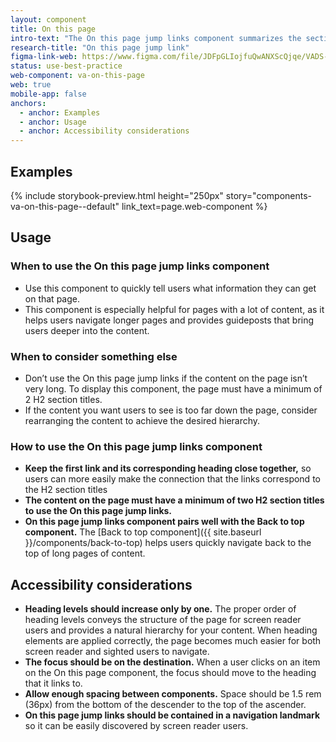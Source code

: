 ```yaml
---
layout: component
title: On this page
intro-text: "The On this page jump links component summarizes the sections (&lt;h2&gt;s) at the top of long pages and allows users to jump down the page to the respective section."
research-title: "On this page jump link"
figma-link-web: https://www.figma.com/file/JDFpGLIojfuQwANXScQjqe/VADS-Component-Examples?type=design&node-id=35%3A165&mode=design&t=q1Wbhw4ZIogPDFEb-1
status: use-best-practice
web-component: va-on-this-page
web: true
mobile-app: false
anchors:
  - anchor: Examples
  - anchor: Usage
  - anchor: Accessibility considerations
---
```


## Examples

{% include storybook-preview.html height="250px" story="components-va-on-this-page--default" link_text=page.web-component %}

## Usage

### When to use the On this page jump links component
- Use this component to quickly tell users what information they can get on that page. 
- This component is especially helpful for pages with a lot of content, as it helps users navigate longer pages and provides guideposts that bring users deeper into the content. 

### When to consider something else
- Don’t use the On this page jump links if the content on the page isn’t very long. To display this component, the page must have a minimum of 2 H2 section titles. 
- If the content you want users to see is too far down the page, consider rearranging the content to achieve the desired hierarchy.

### How to use the On this page jump links component
- **Keep the first link and its corresponding heading close together,** so users can more easily make the connection that the links correspond to the H2 section titles
- **The content on the page must have a minimum of two H2 section titles to use the On this page jump links.** 
- **On this page jump links component pairs well with the Back to top component.** The [Back to top component]({{ site.baseurl }}/components/back-to-top) helps users quickly navigate back to the top of long pages of content.

## Accessibility considerations
- **Heading levels should increase only by one.** The proper order of heading levels conveys the structure of the page for screen reader users and provides a natural hierarchy for your content. When heading elements are applied correctly, the page becomes much easier for both screen reader and sighted users to navigate.
- **The focus should be on the destination.** When a user clicks on an item on the On this page component, the focus should move to the heading that it links to.
- **Allow enough spacing between components.** Space should be 1.5 rem (36px) from the bottom of the descender to the top of the ascender.
- **On this page jump links should be contained in a navigation landmark** so it can be easily discovered by screen reader users.
